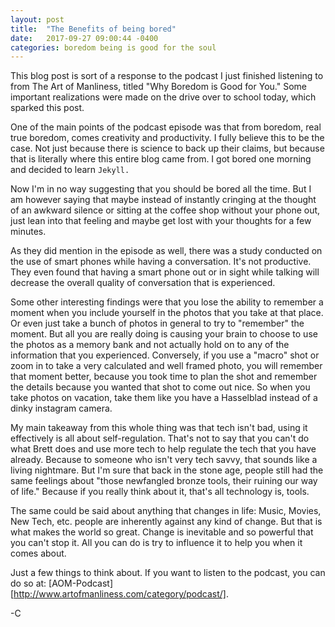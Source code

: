 ```yaml
---
layout: post
title:  "The Benefits of being bored"
date:   2017-09-27 09:00:44 -0400
categories: boredom being is good for the soul
---
```

This blog post is sort of a response to the podcast I just finished listening to from The Art of Manliness, titled "Why Boredom is Good for You." Some important realizations were made on the drive over to school today, which sparked this post.

One of the main points of the podcast episode was that from boredom, real true boredom, comes creativity and productivity. I fully believe this to be the case. Not just because there is science to back up their claims, but because that is literally where this entire blog came from. I got bored one morning and decided to learn `Jekyll.`

Now I'm in no way suggesting that you should be bored all the time. But I am however saying that maybe instead of instantly cringing at the thought of an awkward silence or sitting at the coffee shop without your phone out, just lean into that feeling and maybe get lost with your thoughts for a few minutes.

As they did mention in the episode as well, there was a study conducted on the use of smart phones while having a conversation. It's not productive. They even found that having a smart phone out or in sight while talking will decrease the overall quality of conversation that is experienced.

Some other interesting findings were that you lose the ability to remember a moment when you include yourself in the photos that you take at that place. Or even just take a bunch of photos in general to try to "remember" the moment. But all you are really doing is causing your brain to choose to use the photos as a memory bank and not actually hold on to any of the information that you experienced. Conversely, if you use a "macro" shot or zoom in to take a very calculated and well framed photo, you will remember that moment better, because you took time to plan the shot and remember the details because you wanted that shot to come out nice. So when you take photos on vacation, take them like you have a Hasselblad instead of a dinky instagram camera.

My main takeaway from this whole thing was that tech isn't bad, using it effectively is all about self-regulation. That's not to say that you can't do what Brett does and use more tech to help regulate the tech that you have already. Because to someone who isn't very tech savvy, that sounds like a living nightmare. But I'm sure that back in the stone age, people still had the same feelings about "those newfangled bronze tools, their ruining our way of life." Because if you really think about it, that's all technology is, tools.

The same could be said about anything that changes in life: Music, Movies, New Tech, etc. people are inherently against any kind of change. But that is what makes the world so great. Change is inevitable and so powerful that you can't stop it. All you can do is try to influence it to help you when it comes about.

Just a few things to think about. If you want to listen to the podcast, you can do so at: [AOM-Podcast][http://www.artofmanliness.com/category/podcast/].

-C
